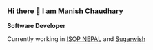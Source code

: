### Hi there 👋 I am Manish Chaudhary

__Software Developer__

Currently working in [ISOP NEPAL](https://isopnepal.com) and [Sugarwish](https://sugarwish.com)
